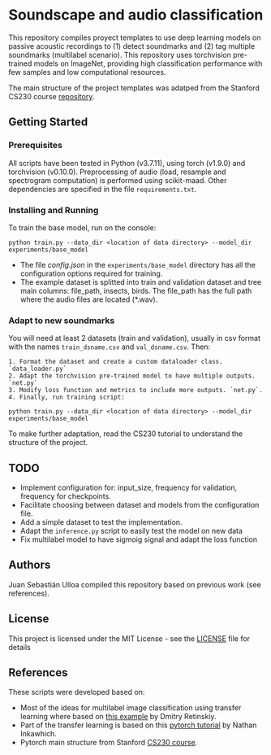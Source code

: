 # Soundscape and audio classification
 
This repository compiles proyect templates to use deep learning models on passive
acoustic recordings to (1) detect soundmarks and (2) tag multiple soundmarks 
(multilabel scenario). This repository uses torchvision pre-trained models on 
ImageNet, providing high classification performance with few samples and low 
computational resources.

The main structure of the project templates was adatped from the Stanford CS230 course 
[repository](https://github.com/cs230-stanford/cs230-code-examples/tree/master/pytorch/vision).

## Getting Started

### Prerequisites
All scripts have been tested in Python (v3.7.11), using torch (v1.9.0) and torchvision (v0.10.0).
Preprocessing of audio (load, resample and spectrogram computation) is performed using scikit-maad.
Other dependencies are specified in the file `requirements.txt`. 

### Installing and Running

To train the base model, run on the console:

```
python train.py --data_dir <location of data directory> --model_dir experiments/base_model
```

- The file *config.json* in the `experiments/base_model` directory has all the configuration options required for training.
- The example dataset is splitted into train and validation dataset and tree main 
columns: file_path, insects, birds. The file_path has the full path where the audio files
are located (*.wav).

### Adapt to new soundmarks

You will need at least 2 datasets (train and validation), usually in csv format 
with the names `train_dsname.csv` and `val_dsname.csv`. Then:

    1. Format the dataset and create a custom dataloader class. `data_loader.py`
    2. Adapt the torchvision pre-trained model to have multiple outputs. `net.py`
    3. Modify loss function and metrics to include more outputs. `net.py`.
    4. Finally, run training script:
    
```
python train.py --data_dir <location of data directory> --model_dir experiments/base_model
```
To make further adaptation, read the CS230 tutorial to understand the structure of the project.

## TODO

- Implement configuration for: input_size, frequency for validation, frequency for checkpoints.
- Facilitate choosing between dataset and models from the configuration file.
- Add a simple dataset to test the implementation.
- Adapt the `inference.py` script to easily test the model on new data
- Fix multilabel model to have sigmoig signal and adapt the loss function

## Authors

Juan Sebastián Ulloa compiled this repository based on previous work (see references).

## License

This project is licensed under the MIT License - see the [LICENSE](LICENSE) file for details

## References

These scripts were developed based on:
- Most of the ideas for multilabel image classification using transfer learning where based on [this example](https://learnopencv.com/multi-label-image-classification-with-pytorch/) by Dmitry Retinskiy.
- Part of the transfer learning is based on this [pytorch tutorial](https://pytorch.org/tutorials/beginner/finetuning_torchvision_models_tutorial.html#finetuning-torchvision-models) by Nathan Inkawhich.
- Pytorch main structure from Stanford [CS230 course](https://github.com/cs230-stanford/cs230-code-examples/tree/master/pytorch/vision).
